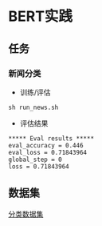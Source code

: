 # BERT实践
## 任务
### 新闻分类
- 训练/评估
```
sh run_news.sh
```
- 评估结果
```
***** Eval results *****
eval_accuracy = 0.446
eval_loss = 0.71843964
global_step = 0
loss = 0.71843964
```

## 数据集
[分类数据集](https://github.com/fate233/toutiao-text-classfication-dataset)
